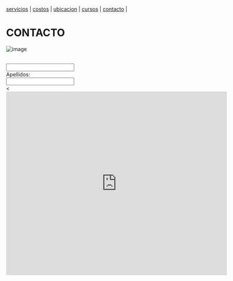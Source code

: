 [servicios](./servicios.md) | [costos](./costos.md) | [ubicacion](./ubicacion.md) | [cursos](./cursos.md) | [contacto](./contacto.md) | 

# CONTACTO 

![image](https://user-images.githubusercontent.com/100151866/158484877-02401123-0144-4dfe-abc4-d020a4027ee3.png)


<form action="https://formspree.io/f/mzbovnqp" method="post">
  <label form="name"<Nombre:</label><br>
  <input type="text" id="name" name="name" valve="Tus nombres"><br>
  <label for="Iname">Apellidos:</label><br>
 <input type="text" id="Iname" name="Iname" valve="Apellidos"><br>
  <


<div class="mapouter"><div class="gmap_canvas"><iframe width="600" height="500" id="gmap_canvas" src="https://maps.google.com/maps?q=cetis%2032&t=&z=13&ie=UTF8&iwloc=&output=embed" frameborder="0" scrolling="no" marginheight="0" marginwidth="0"></iframe><a href="https://www.embedgooglemap.net/blog/divi-discount-code-elegant-themes-coupon/"></a><br><style>.mapouter{position:relative;text-align:right;height:500px;width:600px;}</style><a href="https://www.embedgooglemap.net">embed custom google map</a><style>.gmap_canvas {overflow:hidden;background:none!important;height:500px;width:600px;}</style></div></div>
